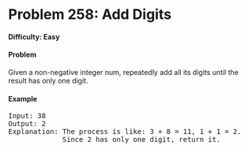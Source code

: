 # Problem 258: Add Digits


#### Difficulty: Easy

#### Problem


Given a non-negative integer num, repeatedly add all its digits until the result has only one digit.

#### Example

<pre>
Input: 38
Output: 2 
Explanation: The process is like: 3 + 8 = 11, 1 + 1 = 2. 
             Since 2 has only one digit, return it.
</pre>
